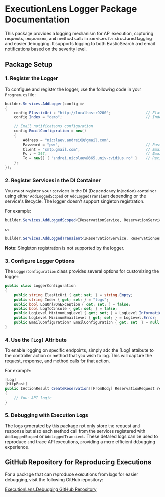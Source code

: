 # ExecutionLens Logger Package Documentation

This package provides a logging mechanism for API execution, capturing requests, responses, and method calls in services for structured logging and easier debugging. It supports logging to both ElasticSearch and email notifications based on the severity level.

## Package Setup

### 1. Register the Logger

To configure and register the logger, use the following code in your `Program.cs` file:

```csharp
builder.Services.AddLogger(config =>
{
    config.ElasticUri = "http://localhost:9200";                // ElasticSearch instance URI
    config.Index = "demo";                                      // Index name for storing logs

    // Email notifications configuration
    config.EmailConfiguration = new()
    {
        Address = "nicolaev.andrei09@gmail.com",
        Password = "pwd",                                       // Password for the email account
        Client = "smtp.gmail.com",                              // Email client (e.g., SMTP server)
        Port = 587,                                             // Email server port
        To = new[] { "andrei.nicolaev@365.univ-ovidius.ro" }    // Recipients
    };
});
```

### 2. Register Services in the DI Container

You must register your services in the DI (Dependency Injection) container using either `AddLoggedScoped` or `AddLoggedTransient` depending on the service's lifecycle. The logger doesn't support singleton registration.

For example:

```csharp
builder.Services.AddLoggedScoped<IReservationService, ReservationService>();
```

or

```csharp
builder.Services.AddLoggedTransient<IReservationService, ReservationService>();
```

**Note:** Singleton registration is not supported by the logger.

### 3. Configure Logger Options

The `LoggerConfiguration` class provides several options for customizing the logger:

```csharp
public class LoggerConfiguration
{
    public string ElasticUri { get; set; } = string.Empty;                  // ElasticSearch URI
    public string Index { get; set; } = "logs";                             // Log index name
    public bool LogOnlyOnException { get; set; } = false;                   // Log only on exceptions
    public bool LogToConsole { get; set; } = false;                         // Enable console logging
    public LogLevel MinimumLogLevel { get; set; } = LogLevel.Information;   // Minimum log level
    public LogLevel MinimumEmailLevel { get; set; } = LogLevel.Error;       // Minimum email notification log level
    public EmailConfiguration? EmailConfiguration { get; set; } = null;     // Email settings
}
```

### 4. Use the `[Log]` Attribute

To enable logging on specific endpoints, simply add the [Log] attribute to the controller action or method that you wish to log. This will capture the request, response, and method calls for that action.

For example:

```csharp
[Log]
[HttpPost]
public IActionResult CreateReservation([FromBody] ReservationRequest request)
{
    // Your API logic
}
```

### 5. Debugging with Execution Logs

The logs generated by this package not only store the request and response but also each method call from the services registered with `AddLoggedScoped` or `AddLoggedTransient`. These detailed logs can be used to reproduce and trace API executions, providing a more efficient debugging experience.

## GitHub Repository for Reproducing Executions

For a package that can reproduce executions from logs for easier debugging, visit the following GitHub repository:

[ExecutionLens.Debugging GitHub Repository](https://github.com/Andrei1128/ExecutionLens.Debugging)
